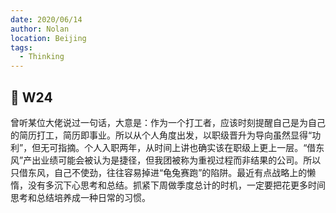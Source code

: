 ```yaml
---
date: 2020/06/14
author: Nolan
location: Beijing
tags:
  - Thinking
---
```


## 🧠 W24

曾听某位大佬说过一句话，大意是：作为一个打工者，应该时刻提醒自己是为自己的简历打工，简历即事业。所以从个人角度出发，以职级晋升为导向虽然显得“功利”，但无可指摘。个人入职两年，从时间上讲也确实该在职级上更上一层。“借东风”产出业绩可能会被认为是捷径，但我团被称为重视过程而非结果的公司。所以只借东风，自己不使劲，往往容易掉进“龟兔赛跑”的陷阱。最近有点战略上的懒惰，没有多沉下心思考和总结。抓紧下周做季度总计的时机，一定要把花更多时间思考和总结培养成一种日常的习惯。



